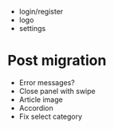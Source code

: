 - login/register
- logo
- settings

# Post migration

- Error messages?
- Close panel with swipe
- Article image
- Accordion
- Fix select category
